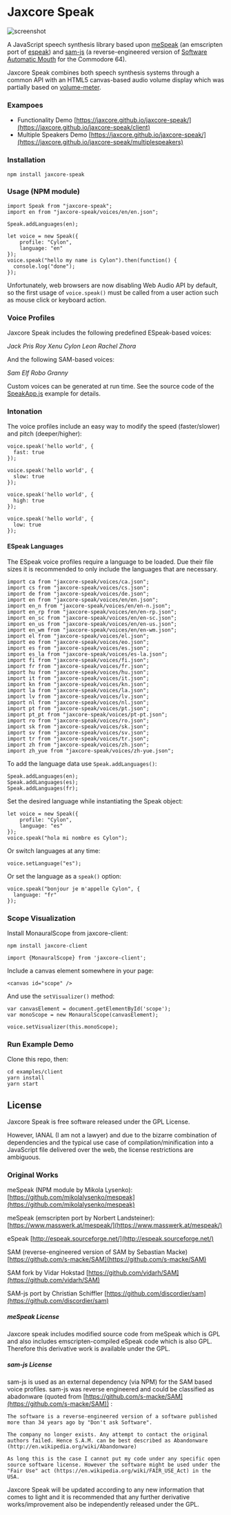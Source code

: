 Jaxcore Speak
=======

![screenshot](https://raw.githubusercontent.com/jaxcore/jaxcore-speak/master/screenshot.png)

A JavaScript speech synthesis library based upon [meSpeak](http://www.masswerk.at/mespeak/) (an emscripten port of [espeak](http://espeak.sourceforge.net/)) and [sam-js](https://github.com/discordier/sam) (a reverse-engineered version of [Software Automatic Mouth](https://en.wikipedia.org/wiki/Software_Automatic_Mouth) for the Commodore 64).

Jaxcore Speak combines both speech synthesis systems through a common API with an HTML5 canvas-based audio volume display which was partially based on [volume-meter](https://github.com/cwilso/volume-meter).

### Exampoes

- Functionality Demo [https://jaxcore.github.io/jaxcore-speak/](https://jaxcore.github.io/jaxcore-speak/client)
- Multiple Speakers Demo [https://jaxcore.github.io/jaxcore-speak/](https://jaxcore.github.io/jaxcore-speak/multiplespeakers)

### Installation

```
npm install jaxcore-speak
```

### Usage (NPM module)


```
import Speak from "jaxcore-speak";
import en from "jaxcore-speak/voices/en/en.json";

Speak.addLanguages(en);

let voice = new Speak({
	profile: "Cylon",
	language: "en"
});
voice.speak("hello my name is Cylon").then(function() {
  console.log("done");
});
```

Unfortunately, web browsers are now disabling Web Audio API by default, so the first usage of `voice.speak()` must be called from a user action such as mouse click or keyboard action.

### Voice Profiles

Jaxcore Speak includes the following predefined ESpeak-based voices:

*Jack
Pris
Roy
Xenu
Cylon
Leon
Rachel
Zhora*

And the following SAM-based voices:

*Sam
Elf
Robo
Granny*

Custom voices can be generated at run time.  See the source code of the [SpeakApp.js](examples/client/src/SpeakApp.js) example for details.

### Intonation

The voice profiles include an easy way to modify the speed (faster/slower) and pitch (deeper/higher):

```
voice.speak('hello world', {
  fast: true
});
```

```
voice.speak('hello world', {
  slow: true
});
```

```
voice.speak('hello world', {
  high: true
});
```

```
voice.speak('hello world', {
  low: true
});
```

#### ESpeak Languages

The ESpeak voice profiles require a language to be loaded.  Due their file sizes it is recommended to only include the languages that are necessary.

```
import ca from "jaxcore-speak/voices/ca.json";
import cs from "jaxcore-speak/voices/cs.json";
import de from "jaxcore-speak/voices/de.json";
import en from "jaxcore-speak/voices/en/en.json";
import en_n from "jaxcore-speak/voices/en/en-n.json";
import en_rp from "jaxcore-speak/voices/en/en-rp.json";
import en_sc from "jaxcore-speak/voices/en/en-sc.json";
import en_us from "jaxcore-speak/voices/en/en-us.json";
import en_wm from "jaxcore-speak/voices/en/en-wm.json";
import el from "jaxcore-speak/voices/el.json";
import eo from "jaxcore-speak/voices/eo.json";
import es from "jaxcore-speak/voices/es.json";
import es_la from "jaxcore-speak/voices/es-la.json";
import fi from "jaxcore-speak/voices/fi.json";
import fr from "jaxcore-speak/voices/fr.json";
import hu from "jaxcore-speak/voices/hu.json";
import it from "jaxcore-speak/voices/it.json";
import kn from "jaxcore-speak/voices/kn.json";
import la from "jaxcore-speak/voices/la.json";
import lv from "jaxcore-speak/voices/lv.json";
import nl from "jaxcore-speak/voices/nl.json";
import pt from "jaxcore-speak/voices/pt.json";
import pt_pt from "jaxcore-speak/voices/pt-pt.json";
import ro from "jaxcore-speak/voices/ro.json";
import sk from "jaxcore-speak/voices/sk.json";
import sv from "jaxcore-speak/voices/sv.json";
import tr from "jaxcore-speak/voices/tr.json";
import zh from "jaxcore-speak/voices/zh.json";
import zh_yue from "jaxcore-speak/voices/zh-yue.json";
```

To add the language data use `Speak.addLanguages()`:

```
Speak.addLanguages(en);
Speak.addLanguages(es);
Speak.addLanguages(fr);
```

Set the desired language while instantiating the Speak object:

```
let voice = new Speak({
	profile: "Cylon",
	language: "es"
});
voice.speak("hola mi nombre es Cylon");
```

Or switch languages at any time:

```
voice.setLanguage("es");
```

Or set the language as a `speak()` option:

```
voice.speak("bonjour je m'appelle Cylon", {
  language: "fr"
});
```


### Scope Visualization

Install MonauralScope from jaxcore-client:

```
npm install jaxcore-client
```

```
import {MonauralScope} from 'jaxcore-client';
```

Include a canvas element somewhere in your page:
```
<canvas id="scope" />
```

And use the `setVisualizer()` method:

```
var canvasElement = document.getElementById('scope');
var monoScope = new MonauralScope(canvasElement);

voice.setVisualizer(this.monoScope);
```	

### Run Example Demo

Clone this repo, then:

```
cd examples/client
yarn install
yarn start
```


## License

Jaxcore Speak is free software released under the GPL License.

However, IANAL (I am not a lawyer) and due to the bizarre combination of dependencies and the typical use case of compilation/minification into a JavaScript file delivered over the web, the license restrictions are ambiguous.

### Original Works

meSpeak (NPM module by Mikola Lysenko):
[https://github.com/mikolalysenko/mespeak](https://github.com/mikolalysenko/mespeak)

meSpeak (emscripten port by Norbert Landsteiner):
[https://www.masswerk.at/mespeak/](https://www.masswerk.at/mespeak/)

eSpeak [http://espeak.sourceforge.net/](http://espeak.sourceforge.net/)

SAM (reverse-engineered version of SAM by Sebastian Macke)
[https://github.com/s-macke/SAM](https://github.com/s-macke/SAM)

SAM fork by Vidar Hokstad
[https://github.com/vidarh/SAM](https://github.com/vidarh/SAM)

SAM-js port by Christian Schiffler
[https://github.com/discordier/sam](https://github.com/discordier/sam)


##### meSpeak License

Jaxcore speak includes modified source code from meSpeak which is GPL and also includes emscripten-compiled eSpeak code which is also GPL.  Therefore this derivative work is available under the GPL.

##### sam-js License

sam-js is used as an external dependency (via NPM) for the SAM based voice profiles.  sam-js was reverse engineered and could be classified as abadonware (quoted from [https://github.com/s-macke/SAM](https://github.com/s-macke/SAM)) :

```
The software is a reverse-engineered version of a software published more than 34 years ago by "Don't ask Software".

The company no longer exists. Any attempt to contact the original authors failed. Hence S.A.M. can be best described as Abandonware (http://en.wikipedia.org/wiki/Abandonware)

As long this is the case I cannot put my code under any specific open source software license. However the software might be used under the "Fair Use" act (https://en.wikipedia.org/wiki/FAIR_USE_Act) in the USA.
```

Jaxcore Speak will be updated according to any new information that comes to light and it is recommended that any further derivative works/improvement also be independently released under the GPL.